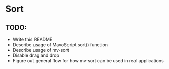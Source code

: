 # Sort

## TODO: 
- Write this README
 - Describe usage of MavoScript sort() function
 - Describe usage of mv-sort
- Disable drag and drop
- Figure out general flow for how mv-sort can be used in real applications
